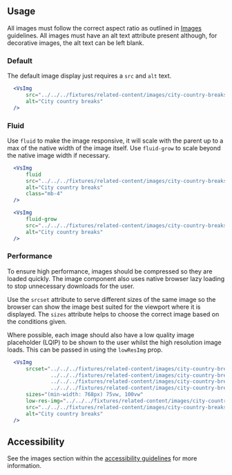 ## Usage
All images must follow the correct aspect ratio as outlined in 
<a href="/#/Guidelines/Images">Images</a> guidelines. All images must have an alt 
text attribute present although, for decorative images, the alt 
text can be left blank.

### Default
The default image display just requires a `src` and `alt` text.
  ```jsx
    <VsImg
        src="../../../fixtures/related-content/images/city-country-breaks.jpg"
        alt="City country breaks"
    />
  ```

### Fluid
Use `fluid` to make the image responsive, it will scale with the parent up to a 
max of the native width of the image itself. Use `fluid-grow` to scale beyond the native 
image width if necessary.

  ```jsx
    <VsImg
        fluid
        src="../../../fixtures/related-content/images/city-country-breaks.jpg"
        alt="City country breaks"
        class="mb-4"
    />

    <VsImg
        fluid-grow
        src="../../../fixtures/related-content/images/city-country-breaks.jpg"
        alt="City country breaks"
    />
 ```

### Performance
To ensure high performance, images should be compressed so they are loaded quickly.
The image component also uses native browser lazy loading to stop unnecessary downloads for the user. 

Use the `srcset` attribute to serve different sizes of the same image so the browser 
can show the image best suited for the viewport where it is displayed. The `sizes` attribute helps 
to choose the correct image based on the conditions given. 

Where possible, each image should also have a low quality image placeholder (LQIP) 
to be shown to the user whilst the high resolution image loads. This can be passed 
in using the `lowResImg` prop. 

  ```jsx
    <VsImg
        srcset="../../../fixtures/related-content/images/city-country-breaks.jpg?size=xs 300w, 
                ../../../fixtures/related-content/images/city-country-breaks.jpg?size=sm 600w,
                ../../../fixtures/related-content/images/city-country-breaks.jpg?size=md 1200w, 
                ../../../fixtures/related-content/images/city-country-breaks.jpg?size=lg 2048w"
        sizes="(min-width: 768px) 75vw, 100vw"
        low-res-img="../../../fixtures/related-content/images/city-country-breaks.jpg?size=xxs"
        src="../../../fixtures/related-content/images/city-country-breaks.jpg"
        alt="City country breaks"
    />
 ```

## Accessibility
See the images section within the <a href="/#/Guidelines/Accessibility">accessibility guidelines</a> for more information. 
